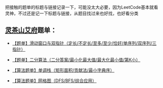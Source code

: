 把接触的题单的标题与链接记录一下，可能没太大必要，因为LeetCode基本就看灵神，不过还是记一下标题与链接，从题目找过来也好找，也好看分类

## [灵茶山艾府](https://leetcode.cn/u/endlesscheng/)题单：

* [【题单】滑动窗口与双指针（定长/不定长/至多/至少/恰好/单序列/双序列/三指针）](https://leetcode.cn/discuss/post/3578981/ti-dan-hua-dong-chuang-kou-ding-chang-bu-rzz7/)

* [【题单】二分算法（二分答案/最小化最大值/最大化最小值/第K小）](https://leetcode.cn/discuss/post/3579164/ti-dan-er-fen-suan-fa-er-fen-da-an-zui-x-3rqn/)

* [【算法题单】单调栈（矩形面积/贡献法/最小字典序）](https://leetcode.cn/discuss/post/3579480/ti-dan-dan-diao-zhan-ju-xing-xi-lie-zi-d-u4hk/)

* [【算法题单】网格图（DFS/BFS/综合应用）](https://leetcode.cn/discuss/post/3580195/fen-xiang-gun-ti-dan-wang-ge-tu-dfsbfszo-l3pa/)